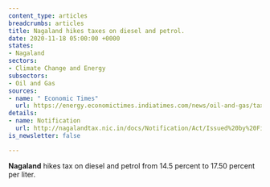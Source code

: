 ```yaml
---
content_type: articles
breadcrumbs: articles
title: Nagaland hikes taxes on diesel and petrol.
date: 2020-11-18 05:00:00 +0000
states:
- Nagaland
sectors:
- Climate Change and Energy
subsectors:
- Oil and Gas
sources:
- name: " Economic Times"
  url: https://energy.economictimes.indiatimes.com/news/oil-and-gas/tax-on-fuels-hiked-in-nagaland/79202597
details:
- name: Notification
  url: http://nagalandtax.nic.in/docs/Notification/Act/Issued%20by%20Finance%20Department/Petroleum/2020/Petro%20rate.jpg
is_newsletter: false

---
```

**Nagaland** hikes tax on diesel and petrol from 14.5 percent to 17.50 percent per liter.

